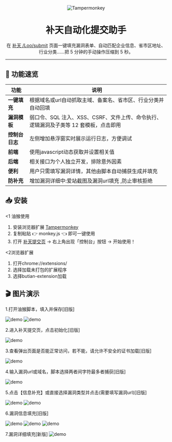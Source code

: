 <p align="center">
  <img src="https://img.shields.io/badge/Tampermonkey-用户脚本-blue" alt="Tampermonkey" />
</p>

<h1 align="center">补天自动化提交助手</h1>
<p align="center">
  在 <a href="https://www.butian.net/Loo/submit">补天 /Loo/submit</a> 页面一键填充漏洞表单、自动匹配企业信息、省市区地址、行业分类……把 5 分钟的手动操作压缩到 5 秒。
</p>

---

## 🚀 功能速览
| 功能 | 说明 |
|---|---|
| **一键填充** | 根据域名或url自动抓取主域、备案名、省市区、行业分类并自动回填 |
| **漏洞模板** | 弱口令、SQL 注入、XSS、CSRF、文件上传、命令执行、逻辑漏洞及子类等 12 套模板，点击即用 |
| **控制台日志** | 左侧增加悬浮窗实时展示运行日志，方便调试 |
| **前端** | 使用javascript动态获取并设置相关值 |
| **后端** | 相关接口为个人独立开发，排除意外因素 |
| **便利** | 用户只需填写漏洞详情，其他由脚本自动捕获生成并填充 |
| **防补充** | 增加漏洞详细中:爱站截图及漏洞url填充 ,防止审核拒绝|

## 📥 安装
<1 油猴使用
1. 安装浏览器扩展 [Tampermonkey](https://www.tampermonkey.net/)  
2. 复制粘贴 👉 monkey.js 👈 即可一键使用  
3. 打开 [补天提交页](https://www.butian.net/Loo/submit) → 右上角出现「控制台」按钮 → 开始使用！

<2浏览器扩展
1. 打开chrome://extensions/
2. 选择加载未打包的扩展程序
3. 选择butian-extension加载




## 🎬 图片演示
1.打开油猴脚本，填入并保存[旧版]

![demo](./png/1.png)
![demo](./png/2.png)

2.进入补天提交页，点击初始化[旧版]

![demo](./png/3.png)

3.查看弹出页面是否能正常访问，若不能，请允许不安全的证书加载[旧版]

![demo](./png/4.png)

4.输入漏洞url或域名，脚本选择两者间字符最多者捕获[旧版]

![demo](./png/5.png)

5.点击【信息补充】或直接选择漏洞类型并点击(需要填写漏洞url)[旧版]

![demo](./png/6.png)
![demo](./png/7.png)

6.漏洞信息填充[旧版]
   
![demo](./png/8.png)
![demo](./png/9.png)
![demo](./png/10.png)

7.漏洞详细填充[新版]
![demo](./png/11.png)
